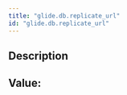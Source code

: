 ```yaml
---
title: "glide.db.replicate_url"
id: "glide.db.replicate_url"
---
```

## Description



## Value: 
```

```